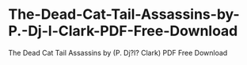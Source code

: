 # The-Dead-Cat-Tail-Assassins-by-P.-Dj-l-Clark-PDF-Free-Download
The Dead Cat Tail Assassins by (P. Dj?l? Clark) PDF Free Download

